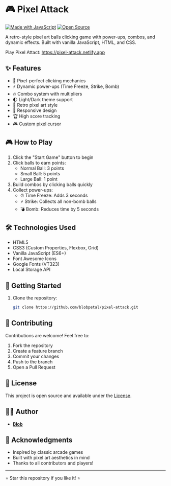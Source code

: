 # 🎮 Pixel Attack

[![Made with JavaScript](https://img.shields.io/badge/Made%20with-JavaScript-yellow)](https://www.javascript.com)
[![Open Source](https://img.shields.io/badge/Open%20Source-Yes-green)](https://github.com/blobpetal/pixel-attack)

A retro-style pixel art balls clicking game with power-ups, combos, and dynamic effects. Built with vanilla JavaScript, HTML, and CSS.

Play Pixel Attact: https://pixel-attack.netlify.app

## ✨ Features

- 🎯 Pixel-perfect clicking mechanics
- ⚡ Dynamic power-ups (Time Freeze, Strike, Bomb)
- 🔥 Combo system with multipliers
- 🌓 Light/Dark theme support
- 🎨 Retro pixel art style
- 📱 Responsive design
- 🏆 High score tracking
- 🎮 Custom pixel cursor

## 🎮 How to Play

1. Click the "Start Game" button to begin
2. Click balls to earn points:
   - Normal Ball: 3 points
   - Small Ball: 5 points
   - Large Ball: 1 point
3. Build combos by clicking balls quickly
4. Collect power-ups:
   - ⏰ Time Freeze: Adds 3 seconds
   - ⚡ Strike: Collects all non-bomb balls
   - 💣 Bomb: Reduces time by 5 seconds

## 🛠️ Technologies Used

- HTML5
- CSS3 (Custom Properties, Flexbox, Grid)
- Vanilla JavaScript (ES6+)
- Font Awesome Icons
- Google Fonts (VT323)
- Local Storage API

## 🚀 Getting Started

1. Clone the repository:

   ```bash
   git clone https://github.com/blobpetal/pixel-attack.git
   ```

## 🤝 Contributing

Contributions are welcome! Feel free to:

1. Fork the repository
2. Create a feature branch
3. Commit your changes
4. Push to the branch
5. Open a Pull Request

## 📝 License

This project is open source and available under the [License](LICENSE).

## 👨‍💻 Author

- [**Blob**](https://github.com/blobpetal)

## 🙏 Acknowledgments

- Inspired by classic arcade games
- Built with pixel art aesthetics in mind
- Thanks to all contributors and players!

---

⭐ Star this repository if you like it! ⭐
